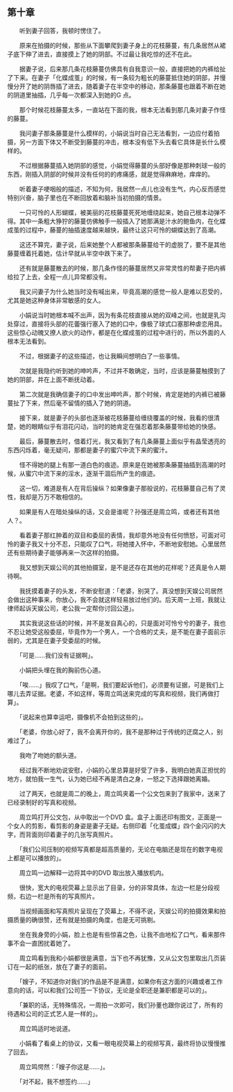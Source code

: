 ## 第十章

　　听到妻子回答，我顿时愣住了。

　　原来在拍摄的时候，那些从下面攀爬到妻子身上的花枝藤蔓，有几条居然从裙子底下伸了进去，直接摸上了她的阴部。不过最让我吃惊的还不在此。

　　据妻子说，后来那几条花枝藤蔓仿佛具有自我意识一般，直接把她的内裤给扯了下来。在妻子「化蝶成茧」的时候，有一条较为粗长的藤蔓抵住她的阴部，并慢慢分开了她的阴唇插了进去，随着妻子在半空中的移动，那条藤蔓也跟着不断在她的阴道里抽插，几乎每一次都深入到她的G 点。

　　那个时候花枝藤蔓太多，一直站在下面的我，根本无法看到那几条对妻子作怪的藤蔓。

　　我问妻子那条藤蔓是什么模样的，小娟说当时自己无法看到，一边应付着拍摄，另一方面下体又不断受到藤蔓的冲击，根本没有低下头去看它具体是长什么模样的。

　　不过根据藤蔓插入她阴部的感觉，小娟觉得藤蔓的头部好像是那种刺球一般的东西，刚插入阴部的时候并没有任何的的疼痛感，就是觉得麻麻地，痒痒的。

　　听着妻子哽咽般的描述，不知为何，我居然一点儿也没有生气，内心反而感觉特别兴奋，脑子里也在不断回放着和脑补当初拍摄的情景。

　　一只可怜的人形蝴蝶，被美丽的花枝藤蔓死死地缠绕起来，她自己根本动弹不得。其中一条粗大狰狞的藤蔓仿佛触手一般插入了她那满是汁水的鲍鱼内，在化蝶成茧的过程中，藤蔓的抽插速度越来越快，最终让这只可怜的蝴蝶达到了高潮。

　　这还不算完，妻子说，后来她整个人都被那条藤蔓给干的虚脱了，要不是其他藤蔓缠着托着她，估计早就从半空中跌下来了。

　　还有就是藤蔓散去的时候，那几条作怪的藤蔓居然又非常灵性的帮妻子把内裤给拉了上去，全程一点儿异常都没有。

　　我又问妻子为什么她当时没有喊出来，毕竟高潮的感觉一般人是难以忍受的，尤其是她这种身体非常敏感的女人。

　　小娟说当时她根本喊不出声，因为有条花枝直接从她的双峰之间，也就是乳沟处穿过，直接将头部的花蕾强行塞入了她的口中，像极了球式口塞那种虐恋用具。这些惊心动魄又撩人欲火的动作，都是在化蝶成茧的过程中进行的，所以外面的人根本无法看到。

　　不过，根据妻子的这些描述，也让我瞬间想明白了一些事情。

　　次就是我隐约听到她的呻吟声，不过并不敢确定，当时，应该是藤蔓触摸到了她的阴部，并在上面不断抚动着。

　　第二次就是我确信妻子的口中发出呻吟声，那个时候，肯定是她的内裤已被藤蔓扯了下来，然后毫不留情的插入了她的阴道。

　　接下来，就是妻子的头部也逐渐被花枝藤蔓给缠绕覆盖的时候，我看的很清楚，她的眼睛似乎有泪花闪动，当时的她肯定在强忍着那条藤蔓带给她的快感。

　　最后，藤蔓散去时，借着灯光，我又看到了有几条藤蔓上面似乎有晶莹透亮的东西闪烁着，毫无疑问，那都是妻子的蜜穴中流下来的蜜汁。

　　怪不得她的腿上有那一道白色的痕迹。原来是在她被那条藤蔓抽插到高潮的时候，从蜜穴中流下来的淫水，逐渐干涸后所产生的痕迹。

　　这一切，难道是有人在背后操纵？如果像妻子那般说的，花枝藤蔓自己有了灵性，我却是万万不敢相信的。

　　如果是有人在暗处操纵的话，又会是谁呢？孙强还是周立鸣，或者还有其他人？。

　　看着妻子那红肿着的双目和委屈的表情，我却意外地没有任何愤怒，可面对可怜的妻子我又十分不忍，只能叹了口气，将她搂入怀中，不断地安慰她。心里居然还有些期待妻子能够再来一次这样的拍摄。

　　我又想到天娱公司的其他拍摄室，是不是还存在其他的花样呢？还真是令人期待啊。

　　我抚摸着妻子的头发，不断安慰道：「老婆，别哭了。真没想到天娱公司居然会做出这种事来，你放心，我不会就这样轻易放过他们的。后天周一上班，我就让律师起诉天娱公司，老公我一定帮你讨回公道」。

　　其实我说这些话的时候，并不是发自真心的，只是面对可怜兮兮的妻子，我也不忍让她受这般委屈，毕竟作为一个男人，一个合格的丈夫，是不能在妻子面前示弱的，尤其是在妻子受委屈的时候。

　　「可是……我们没有证据啊」。

　　小娟把头埋在我的胸前伤心道。

　　「唉……」我叹了口气，「是啊，我们要起诉他们，必须要有证据，可是我们上哪儿去弄证据。老婆，不如这样，等周立鸣送来完成的写真和视频，我们再做打算」。

　　「说起来也算幸运吧，摄像机不会拍到这些的」。

　　「老婆，你放心好了，我不会离开你的，我不是那种过于传统的迂腐之人，别难过了」。

　　我吻了吻她的额头道。

　　经过我不断地劝说安慰，小娟的心里总算是好受了许多，我明白她真正担忧的地方，就怕我一生气，认为她已经不再是清白之身，一怒之下选择跟她离婚。

　　过了两天，也就是周二的晚上，周立鸣夹着一个公文包来到了我家中，送来了已经录制好的写真和视频。

　　周立鸣打开公文包，从中取出一个DVD 盒。盒子上面还印有图文，正面是一个女人的剪影，看剪影的身姿是妻子无疑。右侧印着「化茧成蝶」四个金闪闪的大字，而背面则印着妻子的几张写真照片。

　　「我们公司压制的视频写真都是超高质量的，无论在电脑还是现在的数字电视上都是可以播放的」。

　　周立鸣一边解释一边将其中的DVD 取出放入播放机内。

　　很快，宽大的电视荧幕上显示出了目录，分的非常具体，左边一栏是分段视频，右边一栏是所有的写真照片。

　　当视频画面和写真照片呈现在了荧幕上，不得不说，天娱公司的拍摄效果和拍摄质量的确很赞，还有就是拍摄的角度，也是无可挑剔。

　　坐在我身旁的小娟，脸上也是有些惊喜之色，让我不由地松了口气，看来那件事不会一直困扰着她了。

　　周立鸣看到我和小娟都很是满意，当下也不再犹豫，又从公文包里取出几页装订在一起的纸张，放在了妻子的面前。

　　「嫂子，不知道你对我们的作品是不是满意，如果你有这方面的兴趣或者工作意向的话，可以和我们公司签一下协议，无论是全职还是兼职都是可以的」。

　　「兼职的话，无特殊情况，一周拍一次即可，我们孙董也跟你说过了，所有的待遇和公司的正式艺人是一样的」。

　　周立鸣适时地说道。

　　小娟看了看桌上的协议，又看一眼电视荧幕上的视频写真，最终将协议慢慢推了回去。

　　周立鸣愕然：「嫂子你这是……」。

　　「对不起，我不想签约……」

